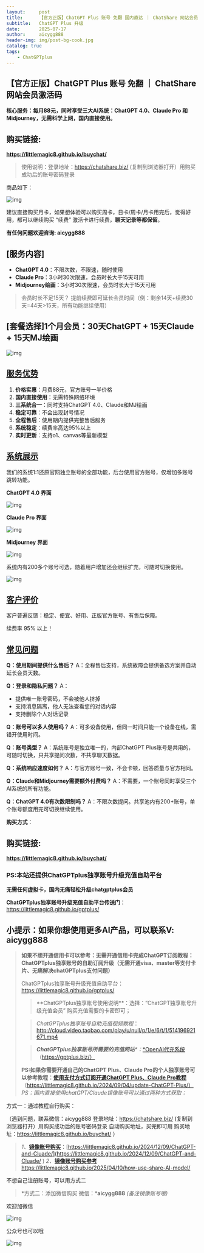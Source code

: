 ```yaml
---
layout:     post
title:      【官方正版】ChatGPT Plus 账号 免翻 国内直达 ｜ ChatShare 网站会员激活码
subtitle:   ChatGPT Plus 升级
date:       2025-07-17
author:     aicygg888
header-img: img/post-bg-cook.jpg
catalog: true
tags:
    - ChatGPTplus
---
```


## 【官方正版】ChatGPT Plus 账号 免翻 ｜ ChatShare 网站会员激活码

**核心服务：每月88元，同时享受三大AI系统：ChatGPT 4.0、Claude Pro 和 Midjourney，无需科学上网，国内直接使用。**

## 购买链接:

**https://littlemagic8.github.io/buychat/**

>  使用说明：登录地址：https://chatshare.biz/  (复制到浏览器打开）用购买成功后的账号密码登录

商品如下：

![img](https://pic1.zhimg.com/80/v2-f85caf1d615041ec81b7f2e981c6d719_720w.png)

建议直接购买月卡，如果想体验可以购买周卡，日卡/周卡/月卡用完后，觉得好用，都可以继续购买 “续费” 激活卡进行续费，**聊天记录等都保留**。

**有任何问题欢迎咨询: aicygg888**

## [服务内容]

- **ChatGPT 4.0**：不限次数，不限速，随时使用
- **Claude Pro**：3小时30次限速，会员时长大于15天可用
- **Midjourney绘画**：3小时30次限速，会员时长大于15天可用

> 会员时长不足15天？ 提前续费即可延长会员时间（例：剩余14天+续费30天=44天>15天，所有功能继续使用）

## [套餐选择]**1个月会员**：30天ChatGPT + 15天Claude + 15天MJ绘画

![img](https://pica.zhimg.com/80/v2-b541faa7cd71e91bd8dfb56925d3a0f6_720w.jpg?source=d16d100b)

## [服务优势](https://zhuanlan.zhihu.com/p/1929215990304081614/edit#服务优势)

1. **价格实惠**：月费88元，官方账号一半价格
2. **国内直接使用**：无需特殊网络环境
3. **三系统合一**：同时支持ChatGPT 4.0、Claude和MJ绘画
4. **稳定可靠**：不会出现封号情况
5. **全程售后**：使用期内提供完整售后服务
6. **系统稳定**：续费率高达95%以上
7. **实时更新**：支持o1、canvas等最新模型

## [系统展示](https://zhuanlan.zhihu.com/p/1929215990304081614/edit#系统展示)

我们的系统1:1还原官网独立账号的全部功能，后台使用官方账号，仅增加多账号跳转功能。

**ChatGPT 4.0 界面**

![img](https://pic1.zhimg.com/80/v2-f49f3b644af3f336b73c53603a898a33_720w.jpg?source=d16d100b)

**Claude Pro 界面**

![img](https://picx.zhimg.com/80/v2-b65270a03b9bfd44f2633b055b81c9ba_720w.jpg?source=d16d100b)

**Midjourney 界面**

![img](https://pic1.zhimg.com/80/v2-5944bcf921b9556468ed77b7ec1397ae_720w.jpg?source=d16d100b)

系统内有200多个账号可选，随着用户增加还会继续扩充，可随时切换使用。

![img](https://pic1.zhimg.com/80/v2-8e29f1663ed56d9bf77b9b98c69acb24_720w.jpg?source=d16d100b)

## [客户评价](https://zhuanlan.zhihu.com/p/1929215990304081614/edit#客户评价)

客户普遍反馈：稳定、便宜、好用、正版官方账号、有售后保障。

续费率 95% 以上！

## [常见问题](https://zhuanlan.zhihu.com/p/1929215990304081614/edit#常见问题)

**Q：使用期间提供什么售后？** A：全程售后支持，系统故障会提供备选方案并自动延长会员天数。

**Q：登录和隐私问题？** A：

- 提供唯一账号密码，不会被他人挤掉
- 支持消息隔离，他人无法查看您的对话内容
- 支持删除个人对话记录

**Q：账号可以多人使用吗？** A：可多设备使用，但同一时间只能一个设备在线，需错开使用时间。

**Q：账号类型？** A：系统账号是独立唯一的，内部ChatGPT Plus账号是共用的，可随时切换，只共享提问次数，不共享聊天数据。

**Q：系统响应速度如何？** A：与官方账号一致，不会卡顿，回答质量与官方相同。

**Q：Claude和Midjourney需要额外付费吗？** A：不需要，一个账号同时享受三个AI系统的所有功能。

**Q：ChatGPT 4.0有次数限制吗？** A：不限次数提问。共享池内有200+账号，单个账号额度用完可切换继续使用。

**购买方式**：

## 购买链接:

**https://littlemagic8.github.io/buychat/**



### PS:本站还提供ChatGPTplus独享账号升级充值自助平台

**无需任何虚拟卡，国内无痛轻松升级chatgptplus会员**

**ChatGPTplus独享账号升级充值自助平台传送门**：https://littlemagic8.github.io/gptplus/



## **小提示：如果你想使用更多AI产品，可以联系V: aicygg888**

> **如果不想开通信用卡可以参考：无需开通信用卡完成ChatGPT订阅教程：ChatGPTplus独享账号的自助订阅升级（无需开通visa、master等支付卡片、无痛解决chatGPTplus支付问题）**
>
> ChatGPTplus独享账号升级充值自助平台：https://littlemagic8.github.io/gptplus/
>
> > **ChatGPTplus独享账号使用说明\**：选择：”ChatGPT独享账号升级充值会员” 购买充值需要的卡密即可；
>
> > *ChatGPTplus独享账号自助充值视频教程*：http://cloud.video.taobao.com/play/u/null/p/1/e/6/t/1/514196921671.mp4 
>
> > ***ChatGPTplus独享账号所需要的充值网站**\*：*[*OpenAI代充系统](https://gptplus.biz/) （https://gptplus.biz/）
>
> **PS:如果你需要开通自己的ChatGPT Plus、Claude Pro的个人独享账号可以参考教程：**[**使用支付方式订阅开通ChatGPT Plus、Claude Pro教程**](https://littlemagic8.github.io/2024/09/04/update-ChatGPT-Plus/) （https://littlemagic8.github.io/2024/09/04/update-ChatGPT-Plus/） *PS：国内直接使用chatGPT/Claude镜像账号可以通过两种方式获取：*

方式一：通过教程自行购买：

（遇到问题，联系微信：aicygg888 登录地址：https://chatshare.biz/ (复制到浏览器打开）用购买成功后的账号密码登录 自动购买地址，买完即可用 购买地址：https://littlemagic8.github.io/buychat/ ）

> *1、*[**镜像账号购买**](https://littlemagic8.github.io/2024/12/09/ChatGPT-and-Cluade/)：[https://littlemagic8.github.io/2024/12/09/ChatGPT-and-Cluade/](https://littlemagic8.github.io/2024/12/09/ChatGPT-and-Cluade/ )  *2、*[**镜像账号购买参考**](https://littlemagic8.github.io/2025/04/10/how-use-share-AI-model/) https://littlemagic8.github.io/2025/04/10/how-use-share-AI-model/

不想自己注册账号，可以用方式二

> *方式二：添加微信购买 微信：***aicygg888** *(备注镜像账号哦)*

欢迎加微信

![img](https://picx.zhimg.com/80/v2-46f7cfd62d1e94381388ab08b0fea3af_720w.png)

公众号也可以哦

![img](https://pic1.zhimg.com/80/v2-4e622b64238b20948a02e0c988ca5704_720w.png)
